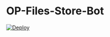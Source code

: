 # OP-Files-Store-Bot


[![Deploy](https://www.herokucdn.com/deploy/button.svg)](https://heroku.com/deploy?template=https://github.com/Muhammedshifin/OP-Files-Store-Bot)
